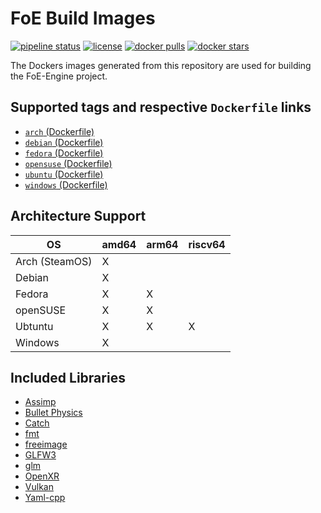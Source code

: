 # FoE Build Images

[![pipeline status](https://git.stabletec.com/foe/build-images/badges/main/pipeline.svg)](https://git.stabletec.com/foe/build-images/commits/main)
[![license](https://img.shields.io/badge/license-Apache%202.0-blue.svg)](https://git.stabletec.com/foe/build-images/blob/main/LICENSE)
[![docker pulls](https://img.shields.io/docker/pulls/stabletec/build-foe.svg)](https://hub.docker.com/r/stabletec/build-foe/)
[![docker stars](https://img.shields.io/docker/stars/stabletec/build-foe.svg)](https://hub.docker.com/r/stabletec/build-foe/)

The Dockers images generated from this repository are used for building the FoE-Engine project.

## Supported tags and respective `Dockerfile` links

- [`arch` (Dockerfile)](https://git.stabletec.com/foe/build-images/blob/main/arch/Dockerfile)
- [`debian` (Dockerfile)](https://git.stabletec.com/foe/build-images/blob/main/debian/Dockerfile)
- [`fedora` (Dockerfile)](https://git.stabletec.com/foe/build-images/blob/main/fedora/Dockerfile)
- [`opensuse` (Dockerfile)](https://git.stabletec.com/foe/build-images/blob/main/opensuse/Dockerfile)
- [`ubuntu` (Dockerfile)](https://git.stabletec.com/foe/build-images/blob/main/ubuntu/Dockerfile)
- [`windows` (Dockerfile)](https://git.stabletec.com/foe/build-images/blob/main/windows/Dockerfile)

## Architecture Support

| OS             | amd64 | arm64 | riscv64 |
| -------------- | ----- | ----- | ------- |
| Arch (SteamOS) | X     |       |         |
| Debian         | X     |       |         |
| Fedora         | X     | X     |         |
| openSUSE       | X     | X     |         |
| Ubtuntu        | X     | X     | X       |
| Windows        | X     |       |         |

## Included Libraries

- [Assimp](https://github.com/assimp/assimp)
- [Bullet Physics](https://github.com/bulletphysics/bullet3)
- [Catch](https://github.com/catchorg/Catch2)
- [fmt](https://github.com/fmtlib/fmt)
- [freeimage](https://freeimage.sourceforge.io/)
- [GLFW3](https://glfw.org)
- [glm](https://github.com/g-truc/glm)
- [OpenXR](https://www.khronos.org/OpenXR/)
- [Vulkan](https://www.khronos.org/vulkan/)
- [Yaml-cpp](https://github.com/jbeder/yaml-cpp)